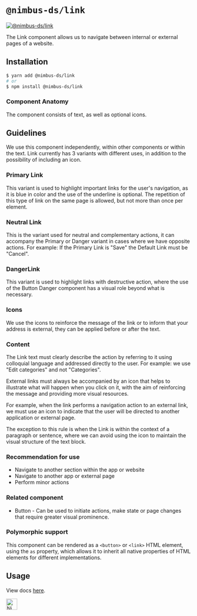 # `@nimbus-ds/link`

[![@nimbus-ds/link](https://img.shields.io/npm/v/@nimbus-ds/link?label=%40nimbus-ds%2Flink)](https://www.npmjs.com/package/@nimbus-ds/link)

The Link component allows us to navigate between internal or external pages of a website.

## Installation

```sh
$ yarn add @nimbus-ds/link
# or
$ npm install @nimbus-ds/link
```

### Component Anatomy

The component consists of text, as well as optional icons.

## Guidelines

We use this component independently, within other components or within the text. Link currently has 3 variants with different uses, in addition to the possibility of including an icon.

### Primary Link

This variant is used to highlight important links for the user's navigation, as it is blue in color and the use of the underline is optional. The repetition of this type of link on the same page is allowed, but not more than once per element.

### Neutral Link

This is the variant used for neutral and complementary actions, it can accompany the Primary or Danger variant in cases where we have opposite actions.
For example: If the Primary Link is "Save" the Default Link must be "Cancel".

### DangerLink

This variant is used to highlight links with destructive action, where the use of the Button Danger component has a visual role beyond what is necessary.

### Icons

We use the icons to reinforce the message of the link or to inform that your address is external, they can be applied before or after the text.

### Content

The Link text must clearly describe the action by referring to it using colloquial language and addressed directly to the user. For example: we use "Edit categories" and not "Categories".

External links must always be accompanied by an icon that helps to illustrate what will happen when you click on it, with the aim of reinforcing the message and providing more visual resources.

For example, when the link performs a navigation action to an external link, we must use an icon to indicate that the user will be directed to another application or external page.

The exception to this rule is when the Link is within the context of a paragraph or sentence, where we can avoid using the icon to maintain the visual structure of the text block.

### Recommendation for use

- Navigate to another section within the app or website
- Navigate to another app or external page
- Perform minor actions

### Related component

- Button - Can be used to initiate actions, make state or page changes that require greater visual prominence.

### Polymorphic support

This component can be rendered as a `<button>` or `<link>` HTML element, using the `as` property, which allows it to inherit all native properties of HTML elements for different implementations.

## Usage

View docs [here](https://nimbus.nuvemshop.com.br/documentation/atomic-components/link).

<img alt="Nimbus" style="margin-bottom: 30px;" src="https://tiendanube.github.io/design-system-nimbus/static/media/nimbus-logo.ab60bd79.png" height="30" />
